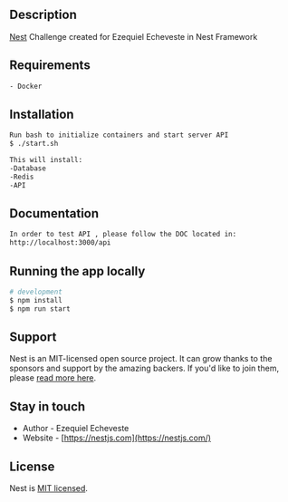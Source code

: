 ## Description

[Nest](https://github.com/nestjs/nest) Challenge created for Ezequiel Echeveste in Nest Framework

## Requirements
```bash
- Docker
```
## Installation
```bash
Run bash to initialize containers and start server API
$ ./start.sh

This will install:
-Database
-Redis
-API
```

## Documentation
```bash
In order to test API , please follow the DOC located in:
http://localhost:3000/api
```

## Running the app locally
```bash
# development
$ npm install
$ npm run start

```


## Support

Nest is an MIT-licensed open source project. It can grow thanks to the sponsors and support by the amazing backers. If you'd like to join them, please [read more here](https://docs.nestjs.com/support).

## Stay in touch

- Author - Ezequiel Echeveste
- Website - [https://nestjs.com](https://nestjs.com/)

## License

Nest is [MIT licensed](LICENSE).
